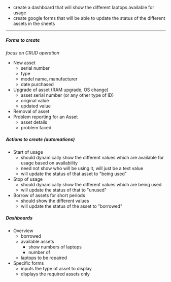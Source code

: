 - create a dashboard that will show the different laptops available for usage
- create google forms that will be able to update the status of the different assets in the sheets
---
##### Forms to create
*focus on CRUD operation*
- New asset
	- serial number
	- type
	- model name, manufacturer
	- date purchased
- Upgrade of asset (RAM upgrade, OS change)
	- asset serial number (or any other type of ID)
	- original value
	- updated value
- Removal of asset
- Problem reporting for an Asset
	- asset details
	- problem faced

##### Actions to create (automations)
- Start of usage
	- should dynamically show the different values which are available for usage based on availability
	- need not show who will be using it, will just be a text value
	- will update the status of that asset to "being used"
- Stop of usage
	- should dynamically show the different values which are being used
	- will update the status of that to "unused"
- Borrow of assets for short periods
	- should show the different values
	- will update the status of the asset to "borrowed"

##### Dashboards
- Overview
	- borrowed
	- available assets
		- show numbers of laptops
		- number of 
	- laptops to be repaired
- Specific forms
	- inputs the type of asset to display
	- displays the required assets only
